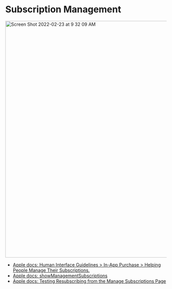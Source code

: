 # Subscription Management

<img width="739" alt="Screen Shot 2022-02-23 at 9 32 09 AM" src="https://user-images.githubusercontent.com/1819208/155339860-f6423410-6822-48cf-9344-1d8c18e844ef.png">


* [Apple docs: Human Interface Guidelines > In-App Purchase > Helping People Manage Their Subscriptions.](https://developer.apple.com/design/human-interface-guidelines/in-app-purchase/overview/auto-renewable-subscriptions/#helping-people-manage-their-subscriptions)
* [Apple docs: showManagementSubscriptions](https://developer.apple.com/documentation/storekit/appstore/3803198-showmanagesubscriptions)
* [Apple docs: Testing Resubscribing from the Manage Subscriptions Page
](https://developer.apple.com/documentation/storekit/in-app_purchase/testing_in-app_purchases_with_sandbox/testing_resubscribing_from_the_manage_subscriptions_page)
